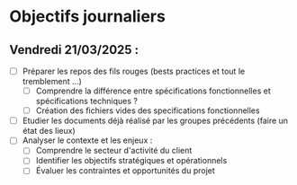# Objectifs journaliers

## Vendredi 21/03/2025 :


- [ ] Préparer les repos des fils rouges (bests practices et tout le tremblement …)
  - [ ] Comprendre la différence entre spécifications fonctionnelles et spécifications techniques ?
  - [ ] Création des fichiers vides des specifications fonctionnelles
- [ ] Etudier les documents déjà réalisé par les groupes précédents (faire un état des lieux)
- [ ] Analyser le contexte et les enjeux :
    - [ ] Comprendre le secteur d'activité du client
    - [ ] Identifier les objectifs stratégiques et opérationnels
    - [ ] Évaluer les contraintes et opportunités du projet
